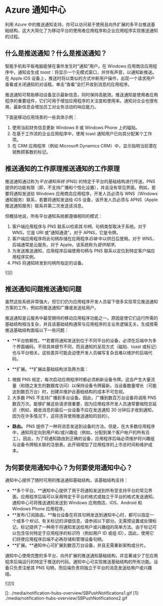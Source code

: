 <properties linkid="dev-net-service-bus-amqp-overview" urlDisplayName="Azure Notification Hubs" pageTitle="Azure Notification Hubs" metaKeywords="Azure push notifications, Azure notification hubs, Azure messaging" description="Learn how to use push notifications in Azure. Code samples written in C# using the .NET API." metaCanonical="" disqusComments="1" umbracoNaviHide="0" title="Azure Notification Hubs" authors="sethm" />
<tags ms.service=""
    ms.date=""
    wacn.date=""
    />

# Azure 通知中心

利用 Azure 中的推送通知支持，你可以访问易于使用且向外扩展的多平台推送基础结构，这大大简化了为移动平台的使用者应用程序和企业应用程序实现推送通知的过程。

## <span class="short-header">什么是推送通知？</span>什么是推送通知？

智能手机和平板电脑能够在事件发生时“通知”用户。在 Windows 应用商店应用程序中，通知会生成 *toast*：将显示一个无模式窗口，并伴有声音，以通知新推送。在 Apple iOS 设备上，推送时将以类似的方式中断用户操作，出现一个请求用户查看或关闭通知的对话框。单击“查看”会打开收到消息的应用程序。

推送通知可帮助移动设备显示最新信息，同时保持高能效。推送通知是使用者应用程序的重要组件，它们可用于增加应用程序的关注度和使用率。通知对企业也很有用，最新信息会增加员工对业务活动的响应能力。

下面是移动应用场景的一些具体示例：

1.  使用当前财务信息更新 Windows 8 或 Windows Phone 上的磁贴。
2.  在基于工作流的企业应用程序中，使用 toast 通知用户已向其分配某个工作项。
3.  在 CRM 应用程序（例如 Microsoft Dynamics CRM）中，显示指明当前潜在销售顾客数的标记。

## <span class="short-header">推送通知的工作原理</span>推送通知的工作原理

推送通知通过称为*平台通知系统* (PNS) 的特定于平台的基础结构进行传送。PNS 提供的功能有限（即，不支持广播和个性化设置），并且没有常见界面。例如，若要将通知发送给 Windows 应用商店应用程序，开发人员必须与 WNS（Windows 通知服务）联系，若要将通知发送给 iOS 设备，该开发人员必须与 APNS（Apple 推送通知服务）联系并第二次发送该消息。

但概括地说，所有平台通知系统都遵循相同的模式：

1.  客户端应用程序与 PNS 联系以检索其*句柄*。句柄类型取决于系统。对于 WNS，它是 URI 或“通知通道”。对于 APNS，它是令牌。
2.  客户端应用程序将此句柄存储在应用程序*后端* 中以供日后使用。对于 WNS，后端通常是云服务。对于 Apple，该系统称为*提供程序*。
3.  为发送推送通知，应用程序后端使用句柄与 PNS 联系以定位到特定客户端应用程序实例。
4.  PNS 将通知转发到句柄所指定的设备。

![][]

## <span class="short-header">推送通知问题</span>推送通知问题

虽然这些系统非常强大，但它们仍为应用程序开发人员留下很多实现常见推送通知方案的工作，例如将推送通知广播或发送给用户。

推送通知是云服务中最受期待的移动应用程序功能之一。原因是使它们运行所需的基础结构相当复杂，并且该基础结构通常与应用程序的主业务逻辑无关。生成按需推送基础结构面临以下一些问题：

-   **平台依赖性。**若要将通知发送到位于不同平台的设备，必须在后端中为多个界面编码。不但具体细节不同，而且通知的呈现方式（磁贴、toast 或标记）也与平台相关。这些差异可能会迫使开发人员编写复杂且难以维护的后端代码。

-   **扩展。**扩展此基础结构涉及两方面：

1.  根据 PNS 规定，每次启动应用程序时都必须刷新设备令牌。这会产生大量流量（和随之发生的数据库访问）以保持设备令牌最新。当设备数量增长（可能达到数百万台）时，创建并维护此基础结构的成本不可忽视。
2.  大多数 PNS 不支持广播到多台设备。因此，广播到数百万台设备将调用 PNS 数百万次。能够扩展这些请求很重要，因为应用程序开发人员通常要缩短总延迟（例如，接收消息的最后一台设备不应在发送通知 30 分钟后才收到通知，因为在许多情况下，这将违背使用推送通知的目的）。

-   **路由。** PNS 提供了一种将消息发送到设备的方法。但是，在大多数应用程序中，通知将定向到用户和/或兴趣组（例如，分配到某个客户帐户的所有员工）。因此，为了将通知路由到正确的设备，应用程序后端必须维护将兴趣组与设备令牌相关联的注册表。此开销增加了应用程序的上市总时间和维护成本。

## <span class="short-header">为何要使用通知中心？</span>为何要使用通知中心？

通知中心提供了随时可用的推送通知基础结构，该基础结构支持：

-   **多个平台。**通知中心提供了用于将通知发送到所有受支持平台的常见界面。应用程序后端可以采用特定于平台的格式或独立于平台的格式发送通知。通知中心可将推送通知发送到 Windows 应用商店、iOS、Android 和 Windows Phone 应用程序。
-   **发布/订阅路由。**每台设备在将其句柄发送到通知中心时，都可以指定一个或多个*标记*。有关标记的详细信息，请参阅以下部分。无需预设置或处理标记。标记提供了一种用于将通知发送给用户或兴趣组的简单方法。由于标记可以包含任何特定于应用程序的标识符（例如用户 ID 或组 ID），因此，使用它们将使应用程序后端不必再存储和管理设备句柄。
-   **扩展。**通知中心可扩展到数百万台设备，并且无需重新架构或分片。

通知中心使用完整的多平台、向外扩展的推送通知基础结构，并显著减少了在应用程序后端运行的特定于推送的代码。通知中心可实现推送基础结构的所有功能。设备只负责注册其 PNS 句柄，而后端负责将独立于平台的消息发送给用户或兴趣组。

![][1]

  []: ./media/notification-hubs-overview/SBPushNotifications1.gif
  [1]: ./media/notification-hubs-overview/SBPushNotifications2.gif
